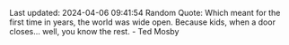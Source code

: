 Last updated: 2024-04-06 09:41:54
Random Quote: Which meant for the first time in years, the world was wide open. Because kids, when a door closes... well, you know the rest. - Ted Mosby